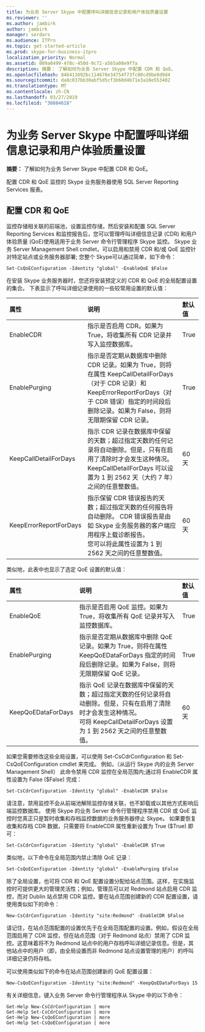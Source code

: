 ```yaml
---
title: 为业务 Server Skype 中配置呼叫详细信息记录和用户体验质量设置
ms.reviewer: ''
ms.author: jambirk
author: jambirk
manager: serdars
ms.audience: ITPro
ms.topic: get-started-article
ms.prod: skype-for-business-itpro
localization_priority: Normal
ms.assetid: 009a0499-4f8c-450d-9c72-a565a08e9f7a
description: 摘要： 了解如何为业务 Server Skype 中配置 CDR 和 QoE。
ms.openlocfilehash: 846411692bc114678e34754f73fc00cd9be8d9d4
ms.sourcegitcommit: da8c037bb30abf5d5cf3b60d4b71e3a10e553402
ms.translationtype: MT
ms.contentlocale: zh-CN
ms.lasthandoff: 03/27/2019
ms.locfileid: "30884618"
---
```

# <a name="configure-call-detail-recording-and-quality-of-experience-settings-in-skype-for-business-server"></a>为业务 Server Skype 中配置呼叫详细信息记录和用户体验质量设置
 
**摘要：** 了解如何为业务 Server Skype 中配置 CDR 和 QoE。
  
配置 CDR 和 QoE 监控的 Skype 业务服务器使用 SQL Server Reporting Services 报表。
  
## <a name="configure-cdr-and-qoe"></a>配置 CDR 和 QoE

监控存储相关联的前端池，设置监控存储，然后安装和配置 SQL Server Reporting Services 和监控报告后，您可以管理呼叫详细信息记录 (CDR) 和用户体验质量 (QoE)使用适用于业务 Server 命令行管理程序 Skype 监控。 Skype 业务 Server Management Shell cmdlet，可以启用和禁用 CDR 和/或 QoE 监控针对特定站点或业务服务器部署; 您整个 Skype可以通过简单，如下命令：
  
```
Set-CsQoEConfiguration -Identity "global" -EnableQoE $False
```

在安装 Skype 业务服务器时，您还将安装预定义的 CDR 和 QoE 的全局配置设置的集合。 下表显示了呼叫详细记录使用的一些较常用设置的默认值：
  
|**属性**|**说明**|**默认值**|
|:-----|:-----|:-----|
|EnableCDR  <br/> |指示是否启用 CDR。如果为 True，将收集所有 CDR 记录并写入监控数据库。  <br/> |True  <br/> |
|EnablePurging  <br/> |指示是否定期从数据库中删除 CDR 记录。如果为 True，则将在属性 KeepCallDetailForDays（对于 CDR 记录）和 KeepErrorReportForDays（对于 CDR 错误）指定的时间段后删除记录。如果为 False，则将无限期保留 CDR 记录。  <br/> |True  <br/> |
|KeepCallDetailForDays  <br/> |指示 CDR 记录在数据库中保留的天数；超过指定天数的任何记录将自动删除。但是，只有在启用了清除时才会发生这种情况。  <br/> KeepCallDetailForDays 可以设置为 1 到 2562 天（大约 7 年）之间的任意整数值。  <br/> |60 天  <br/> |
|KeepErrorReportForDays  <br/> |指示保留 CDR 错误报告的天数；超过指定天数的任何报告将自动删除。 CDR 错误报告是由如 Skype 业务服务器的客户端应用程序上载诊断报告。  <br/> 您可以将此属性设置为 1 到 2562 天之间的任意整数值。  <br/> |60 天  <br/> |
   
类似地，此表中也显示了选定 QoE 设置的默认值：
  
|**属性**|**说明**|**默认值**|
|:-----|:-----|:-----|
|EnableQoE  <br/> |指示是否启用 QoE 监控。如果为 True，将收集所有 QoE 记录并写入监控数据库。  <br/> |True  <br/> |
|EnablePurging  <br/> |指示是否定期从数据库中删除 QoE 记录。如果为 True，则将在属性 KeepQoEDataForDays 指定的时间段后删除记录。如果为 False，则将无限期保留 QoE 记录。  <br/> |True  <br/> |
|KeepQoEDataForDays  <br/> |指示 QoE 记录在数据库中保留的天数；超过指定天数的任何记录将自动删除。但是，只有在启用了清除时才会发生这种情况。  <br/> 可将 KeepCallDetailForDays 设置为 1 到 2562 天之间的任意整数值。  <br/> |60 天  <br/> |
   
如果您需要修改这些全局设置，可以使用 Set-CsCdrConfiguration 和 Set-CsQoEConfiguration cmdlet 来完成。 例如，（从运行 Skype 内的业务 Server Management Shell） 此命令禁用 CDR 监控在全局范围内;通过将 EnableCDR 属性设置为 False ($False) 完成：
  
```
Set-CsCdrConfiguration -Identity "global" -EnableCDR $False
```

请注意，禁用监控不会从前端池解除监控存储关联，也不卸载或以其他方式影响后端监控数据库。 使用 Skype 的业务 Server 命令行管理程序禁用 CDR 或 QoE 监控时您真正只是暂时收集和存档监控数据的业务服务器停止 Skype。 如果要恢复收集和存档 CDR 数据，只需要将 EnableCDR 属性重新设置为 True ($True) 即可：
  
```
Set-CsCdrConfiguration -Identity "global" -EnableCDR $True
```

类似地，以下命令在全局范围内禁止清除 QoE 记录：
  
```
Set-CsQoEConfiguration -Identity "global" -EnablePurging $False
```

除了全局设置，也可将 CDR 和 QoE 配置设置分配给站点范围。这样，在实施监控时可提供更大的管理灵活性；例如，管理员可以对 Redmond 站点启用 CDR 监控，而对 Dublin 站点禁用 CDR 监控。要在站点范围创建新的 CDR 配置设置，请使用类似如下的命令：
  
```
New-CsCdrConfiguration -Identity "site:Redmond" -EnableCDR $False
```

请记住，在站点范围配置的设置优先于在全局范围配置的设置。例如，假设在全局范围启用了 CDR 监控，但在站点范围（对于 Redmond 站点）禁用了 CDR 监控。这意味着将不为 Redmond 站点中的用户存档呼叫详细记录信息。但是，其他站点中的用户（即，由全局设置而非 Redmond 站点设置管理的用户）的呼叫详细记录仍将存档。
  
可以使用类似如下的命令在站点范围创建新的 QoE 配置设置：
  
```
New-CsQoEConfiguration -Identity "site:Redmond" -KeepQoEDataForDays 15
```

有关详细信息，键入业务 Server 命令行管理程序从 Skype 中的以下命令：
  
```
Get-Help New-CsCdrConfiguration | more
Get-Help Set-CsCdrConfiguration | more
Get-Help New-CsQoEConfiguration | more
Get-Help Set-CsQoEConfiguration | more
```
